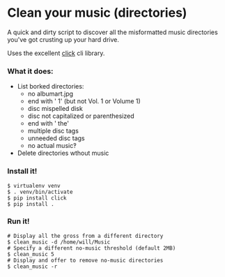 # Clean your music (directories)

A quick and dirty script to discover all the misformatted music directories you've got crusting up your hard drive.

Uses the excellent [click](http://click.pocoo.org) cli library.

### What it does:

 * List borked directories:
   * no albumart.jpg
   * end with ' 1' (but not Vol. 1 or Volume 1)
   * disc mispelled disk
   * disc not capitalized or parenthesized
   * end with ' the'
   * multiple disc tags
   * unneeded disc tags
   * no actual music‽
 * Delete directories wthout music

### Install it!

```
$ virtualenv venv
$ . venv/bin/activate
$ pip install click
$ pip install .
```

### Run it!

```
# Display all the gross from a different directory
$ clean_music -d /home/will/Music
# Specify a different no-music threshold (default 2MB)
$ clean_music 5
# Display and offer to remove no-music directories
$ clean_music -r
```
